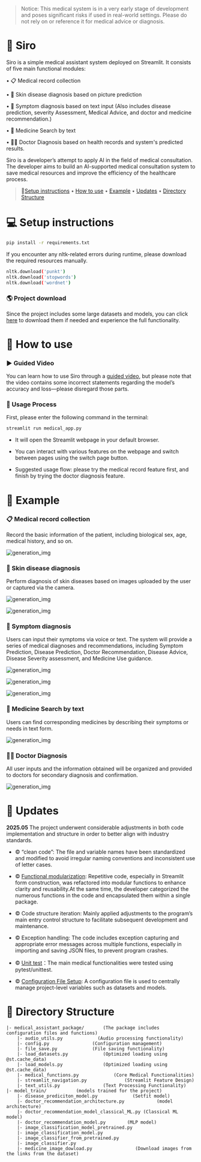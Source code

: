 > Notice: This medical system is in a very early stage of development and poses significant risks if used in real-world settings. Please do not rely on or reference it for medical advice or diagnosis.

# 🧬 Siro
Siro is a simple medical assistant system deployed on Streamlit. It consists of five main functional modules:

•	📋 Medical record collection 

•	🧴 Skin disease diagnosis based on picture prediction

•	🤒 Symptom diagnosis based on text input (Also includes disease prediction, severity Assessment, Medical Advice, and doctor and medicine recommendation.)

•	💊 Medicine Search by text

•	🧑‍⚕️ Doctor Diagnosis based on health records and system's predicted results.

Siro is a developer’s attempt to apply AI in the field of medical consultation. The developer aims to build an AI-supported medical consultation system to save medical resources and improve the efficiency of the healthcare process.

> 🔗[Setup instructions](#-Setup-instructions) • [How to use](#-How-to-use) • [Example](#-Example)
 • [Updates](#-Updates) • [Directory Structure](#-Directory-Structure)

# 💻 Setup instructions
```bash
pip install -r requirements.txt 
```
If you encounter any nltk-related errors during runtime, please download the required resources manually.
```bash
nltk.download('punkt')
nltk.download('stopwords')
nltk.download('wordnet') 
```
### 🌎 Project download
Since the project includes some large datasets and models, you can click [here]( https://artslondon-my.sharepoint.com/:u:/g/personal/h_shi1220231_arts_ac_uk/EbucxCL38lZAv89_uEF4nqMBEgVGQAdXjatTz0fevaz3Sw?e=yKOfkh) to download them if needed and experience the full functionality.

# 🐍 How to use
### ▶️ Guided Video
You can learn how to use Siro through a [guided video]( https://artslondon-my.sharepoint.com/:v:/g/personal/h_shi1220231_arts_ac_uk/EZRiLR7vTodHjLo_POplW84BcP0sMflfkgqoXM__XElizw?nav=eyJyZWZlcnJhbEluZm8iOnsicmVmZXJyYWxBcHAiOiJPbmVEcml2ZUZvckJ1c2luZXNzIiwicmVmZXJyYWxBcHBQbGF0Zm9ybSI6IldlYiIsInJlZmVycmFsTW9kZSI6InZpZXciLCJyZWZlcnJhbFZpZXciOiJNeUZpbGVzTGlua0NvcHkifX0&e=FAD2Q7), but please note that the video contains some incorrect statements regarding the model’s accuracy and loss—please disregard those parts.

### 🧭 Usage Process 
First, please enter the following command in the terminal:
```bash
streamlit run medical_app.py
```
- It will open the Streamlit webpage in your default browser.

- You can interact with various features on the webpage and switch between pages using the switch page button.

- Suggested usage flow: please try the medical record feature first, and finish by trying the doctor diagnosis feature.

# 📌 Example

### 📋 Medical record collection 
Record the basic information of the patient, including biological sex, age, medical history, and so on.

![generation_img](https://github.com/BreakzngGood/A-Simple-medical-assistant-system/blob/244500dda35806000e10f066bbf1fdcb793df00e/project_image/Medical%20record%20collection.png)

### 🧴 Skin disease diagnosis
Perform diagnosis of skin diseases based on images uploaded by the user or captured via the camera.

![generation_img](https://github.com/BreakzngGood/A-Simple-medical-assistant-system/blob/2bbbeb6af9fbbb9ce71a26c1be9123460728199e/project_image/Skin%20disease%20diagnosis%201.png)

![generation_img](https://github.com/BreakzngGood/A-Simple-medical-assistant-system/blob/2bbbeb6af9fbbb9ce71a26c1be9123460728199e/project_image/Skin%20disease%20diagnosis%202.png)

### 🤒 Symptom diagnosis

Users can input their symptoms via voice or text. The system will provide a series of medical diagnoses and recommendations, including Symptom Prediction, Disease Prediction, Doctor Recommendation, Disease Advice, Disease Severity assessment, and Medicine Use guidance.

![generation_img](https://github.com/BreakzngGood/A-Simple-medical-assistant-system/blob/2bbbeb6af9fbbb9ce71a26c1be9123460728199e/project_image/Symptom%20Diagnosis.png)

![generation_img](https://github.com/BreakzngGood/A-Simple-medical-assistant-system/blob/2bbbeb6af9fbbb9ce71a26c1be9123460728199e/project_image/Symptom%20Diagnosis%202.png)

![generation_img](https://github.com/BreakzngGood/A-Simple-medical-assistant-system/blob/2bbbeb6af9fbbb9ce71a26c1be9123460728199e/project_image/Symptom%20Diagnosis%203.png)


### 💊 Medicine Search by text

Users can find corresponding medicines by describing their symptoms or needs in text form.

![generation_img](https://github.com/BreakzngGood/A-Simple-medical-assistant-system/blob/2bbbeb6af9fbbb9ce71a26c1be9123460728199e/project_image/Medicine%20search.png)

### 🧑‍⚕️ Doctor Diagnosis

All user inputs and the information obtained will be organized and provided to doctors for secondary diagnosis and confirmation.

![generation_img](https://github.com/BreakzngGood/A-Simple-medical-assistant-system/blob/2bbbeb6af9fbbb9ce71a26c1be9123460728199e/project_image/Doctor%20diagnosis.png)

# 🚀 Updates
**2025.05**
The project underwent considerable adjustments in both code implementation and structure in order to better align with industry standards.

- ©️ “clean code”: The file and variable names have been standardized and modified to avoid irregular naming conventions and inconsistent use of letter cases.

- ©️ [Functional modularization](https://github.com/BreakzngGood/A-Simple-medical-assistant-system/tree/2bbbeb6af9fbbb9ce71a26c1be9123460728199e/medical_assistant_package): Repetitive code, especially in Streamlit form construction, was refactored into modular functions to enhance clarity and reusability.At the same time, the developer categorized the numerous functions in the code and encapsulated them within a single package.

- ©️ Code structure iteration: Mainly applied adjustments to the program’s main entry control structure to facilitate subsequent development and maintenance.

- ©️ Exception handling: The code includes exception capturing and appropriate error messages across multiple functions, especially in importing and saving JSON files, to prevent program crashes.

- ©️ [Unit test](https://github.com/BreakzngGood/A-Simple-medical-assistant-system/tree/2bbbeb6af9fbbb9ce71a26c1be9123460728199e/tests)：The main medical functionalities were tested using pytest/unittest.

- ©️ [Configuration File Setup](https://github.com/BreakzngGood/A-Simple-medical-assistant-system/blob/2bbbeb6af9fbbb9ce71a26c1be9123460728199e/medical_assistant_package/config.py): A configuration file is used to centrally manage project-level variables such as datasets and models.

# 💾 Directory Structure
```
|- medical_assistant_package/       (The package includes configuration files and functions)
    |- audio_utils.py             (Audio processing functionality)
    |- config.py                (Configuration management)
    |- file_save.py             (File saving functionality)
    |- load_datasets.py             (Optimized loading using @st.cache_data)
    |- load_models.py               (Optimized loading using @st.cache_data)           
    |- medical_functions.py             (Core Medical Functionalities)
    |- streamlit_navigation.py              (Streamlit Feature Design)
    |- text_utils.py                (Text Processing Functionality)      
|- model_train/           (models trained for the project)
    |- disease_prediciton_model.py             (Setfit model)
    |- doctor_recommendation_architecture.py            (model architecture)
    |- doctor_recommendation_model_classical_ML.py (Classical ML model)
    |- doctor_recommendation_model.py        (MLP model)
    |- image_classification_model_pretrained.py
    |- image_classification_model.py
    |- image_classifier_from_pretrained.py
    |- image_classifier.py
    |- medicine_image_dowload.py                (Download images from the links from the dataset)
```
